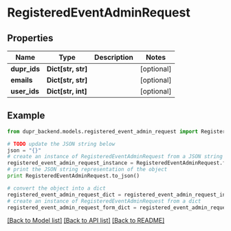 # RegisteredEventAdminRequest


## Properties
Name | Type | Description | Notes
------------ | ------------- | ------------- | -------------
**dupr_ids** | **Dict[str, str]** |  | [optional] 
**emails** | **Dict[str, str]** |  | [optional] 
**user_ids** | **Dict[str, int]** |  | [optional] 

## Example

```python
from dupr_backend.models.registered_event_admin_request import RegisteredEventAdminRequest

# TODO update the JSON string below
json = "{}"
# create an instance of RegisteredEventAdminRequest from a JSON string
registered_event_admin_request_instance = RegisteredEventAdminRequest.from_json(json)
# print the JSON string representation of the object
print RegisteredEventAdminRequest.to_json()

# convert the object into a dict
registered_event_admin_request_dict = registered_event_admin_request_instance.to_dict()
# create an instance of RegisteredEventAdminRequest from a dict
registered_event_admin_request_form_dict = registered_event_admin_request.from_dict(registered_event_admin_request_dict)
```
[[Back to Model list]](../README.md#documentation-for-models) [[Back to API list]](../README.md#documentation-for-api-endpoints) [[Back to README]](../README.md)


